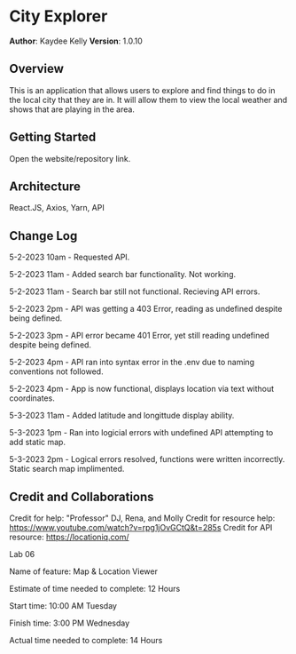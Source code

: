 # City Explorer

**Author**: Kaydee Kelly
**Version**: 1.0.10

## Overview
<!-- Provide a high level overview of what this application is and why you are building it, beyond the fact that it's an assignment for this class. (i.e. What's your problem domain?) -->

This is an application that allows users to explore and find things to do in the local city that they are in. It will allow them to view the local weather and shows that are playing in the area. 

## Getting Started
<!-- What are the steps that a user must take in order to build this app on their own machine and get it running? -->

Open the website/repository link. 

## Architecture
<!-- Provide a detailed description of the application design. What technologies (languages, libraries, etc) you're using, and any other relevant design information. -->

React.JS, Axios, Yarn, API

## Change Log
<!-- Use this area to document the iterative changes made to your application as each feature is successfully implemented. Use time stamps. Here's an example:

01-01-2001 4:59pm - Application now has a fully-functional express server, with a GET route for the location resource. -->

5-2-2023 10am - Requested API.

5-2-2023 11am - Added search bar functionality. Not working. 

5-2-2023 11am - Search bar still not functional. Recieving API errors. 

5-2-2023 2pm - API was getting a 403 Error, reading as undefined despite being defined. 

5-2-2023 3pm - API error became 401 Error, yet still reading undefined despite being defined.

5-2-2023 4pm - API ran into syntax error in the .env due to naming conventions not followed. 

5-2-2023 4pm - App is now functional, displays location via text without coordinates. 

5-3-2023 11am - Added latitude and longittude display ability. 

5-3-2023 1pm - Ran into logicial errors with undefined API attempting to add static map. 

5-3-2023 2pm - Logical errors resolved, functions were written incorrectly. Static search map implimented. 

## Credit and Collaborations
<!-- Give credit (and a link) to other people or resources that helped you build this application. -->
Credit for help: "Professor" DJ, Rena, and Molly
Credit for resource help: https://www.youtube.com/watch?v=rpg1jOvGCtQ&t=285s
Credit for API resource: https://locationiq.com/ 

Lab 06

Name of feature: Map & Location Viewer

Estimate of time needed to complete: 12 Hours

Start time: 10:00 AM Tuesday

Finish time: 3:00 PM Wednesday

Actual time needed to complete: 14 Hours